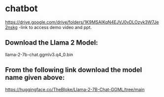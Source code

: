 # chatbot

https://drive.google.com/drive/folders/1K9MSAIKqN4EJVJ0vDLOzyk3W7Je2nskg    -link to access demo video and ppt.

## Download the Llama 2 Model:

llama-2-7b-chat.ggmlv3.q4_0.bin


## From the following link download the model name given above:
https://huggingface.co/TheBloke/Llama-2-7B-Chat-GGML/tree/main
